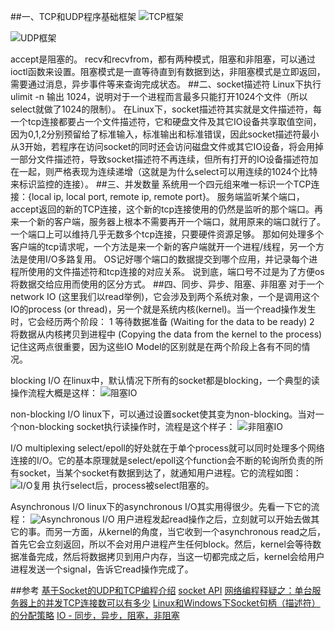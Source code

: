##一、TCP和UDP程序基础框架
![TCP框架](http://img.blog.csdn.net/20151004114213027)

![UDP框架](http://img.blog.csdn.net/20151004125117155)

accept是阻塞的。
recv和recvfrom，都有两种模式，阻塞和非阻塞，可以通过ioctl函数来设置。阻塞模式是一直等待直到有数据到达，非阻塞模式是立即返回，需要通过消息，异步事件等来查询完成状态。
##二、socket描述符
Linux下执行 ulimit -n 输出 1024，说明对于一个进程而言最多只能打开1024个文件（所以select就做了1024的限制）。
在Linux下，socket描述符其实就是文件描述符，每一个tcp连接都要占一个文件描述符，它和硬盘文件及其它IO设备共享取值空间，因为0,1,2分别预留给了标准输入，标准输出和标准错误，因此socket描述符最小从3开始，若程序在访问socket的同时还会访问磁盘文件或其它IO设备，将会用掉一部分文件描述符，导致socket描述符不再连续，但所有打开的IO设备描述符加在一起，则严格表现为连续递增（这就是为什么select可以用连续的1024个比特来标识监控的连接）。
##三、并发数量
系统用一个四元组来唯一标识一个TCP连接：{local ip, local port, remote ip, remote port}。
服务端监听某个端口，accept返回的新的TCP连接，这个新的tcp连接使用的仍然是监听的那个端口。再来一个新的客户端，服务器上根本不需要再开一个端口，就用原来的端口就行了。一个端口上可以维持几乎无数多个tcp连接，只要硬件资源足够。
那如何处理多个客户端的tcp请求呢，一个方法是来一个新的客户端就开一个进程/线程，另一个方法是使用I/O多路复用。
OS记好哪个端口的数据提交到哪个应用，并记录每个进程所使用的文件描述符和tcp连接的对应关系。
说到底，端口号不过是为了方便os将数据交给应用而使用的区分方式。
##四、同步、异步、阻塞、非阻塞
对于一个network IO (这里我们以read举例)，它会涉及到两个系统对象，一个是调用这个IO的process (or thread)，另一个就是系统内核(kernel)。当一个read操作发生时，它会经历两个阶段：
 1 等待数据准备 (Waiting for the data to be ready)
 2 将数据从内核拷贝到进程中 (Copying the data from the kernel to the process)
记住这两点很重要，因为这些IO Model的区别就是在两个阶段上各有不同的情况。

blocking I/O 
在linux中，默认情况下所有的socket都是blocking，一个典型的读操作流程大概是这样：
![阻塞IO](http://img.my.csdn.net/uploads/201007/31/0_1280550787I2K8.gif)

non-blocking I/O
linux下，可以通过设置socket使其变为non-blocking。当对一个non-blocking socket执行读操作时，流程是这个样子：
![非阻塞IO](http://hi.csdn.net/attachment/201007/31/0_128055089469yL.gif)

I/O multiplexing
select/epoll的好处就在于单个process就可以同时处理多个网络连接的I/O。它的基本原理就是select/epoll这个function会不断的轮询所负责的所有socket，当某个socket有数据到达了，就通知用户进程。它的流程如图：
![I/O复用](http://hi.csdn.net/attachment/201007/31/0_1280551028YEeQ.gif)
执行select后，process被select阻塞的。

Asynchronous I/O
linux下的asynchronous I/O其实用得很少。先看一下它的流程：
![Asynchronous I/O](http://hi.csdn.net/attachment/201007/31/0_1280551287S777.gif)
用户进程发起read操作之后，立刻就可以开始去做其它的事。而另一方面，从kernel的角度，当它收到一个asynchronous read之后，首先它会立刻返回，所以不会对用户进程产生任何block。然后，kernel会等待数据准备完成，然后将数据拷贝到用户内存，当这一切都完成之后，kernel会给用户进程发送一个signal，告诉它read操作完成了。

##参考
[基于Socket的UDP和TCP编程介绍]( http://www.embedu.org/column/column179.htm)
[socket API](http://c.biancheng.net/cpp/u/hs10/)
[网络编程释疑之：单台服务器上的并发TCP连接数可以有多少](http://yaocoder.blog.51cto.com/2668309/1312821)
[Linux和Windows下Socket句柄（描述符）的分配策略](http://blog.csdn.net/dreamfreelancer/article/details/4335571)
[IO - 同步，异步，阻塞，非阻塞](http://blog.csdn.net/historyasamirror/article/details/5778378)